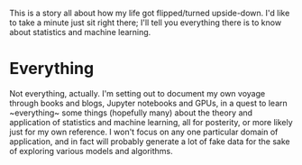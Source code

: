 This is a story all about how my life got flipped/turned upside-down. I'd like to take a minute just
sit right there; I'll tell you everything there is to know about statistics and machine learning.

Everything
====

Not everything, actually. I'm setting out to document my own voyage through books and blogs, Jupyter
notebooks and GPUs, in a quest to learn ~everything~ some things (hopefully many) about the theory
and application of statistics and machine learning, all for posterity, or more likely just for my
own reference. I won't focus on any one particular domain of application, and in fact will probably
generate a lot of fake data for the sake of exploring various models and algorithms.
